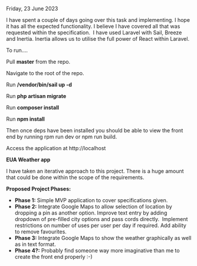 Friday, 23 June 2023

I have spent a couple of days going over this task and implementing.  I hope it has all the expected functionality.  I believe I have covered all that was requested within the specification.  I have used Laravel with Sail, Breeze and Inertia.  Inertia allows us to utilise the full power of React within Laravel.

To run….

Pull **master** from the repo.

Navigate to the root of the repo.

Run **/vendor/bin/sail up -d**

Run **php artisan migrate**

Run **composer install**
 
Run **npm install**

Then once deps have been installed you should be able to view the front end by running rpm run dev or npm run build.

Access the application at http://localhost

**EUA Weather app**

I have taken an iterative approach to this project.  There is a huge amount that could be done within the scope of the requirements.

**Proposed Project Phases:**

* **Phase 1:** Simple MVP application to cover specifications given.
* **Phase 2:** Integrate Google Maps to allow selection of location by dropping a pin as another option.
Improve text entry by adding dropdown of pre-filled city options and pass cords directly.  Implement restrictions on number of uses per user per day if required.
Add ability to remove favourites.
* **Phase 3:** Integrate Google Maps to show the weather graphically as well as in text format. 
* **Phase 4?:** Probably find someone way more imaginative than me to create the front end properly :-) 

